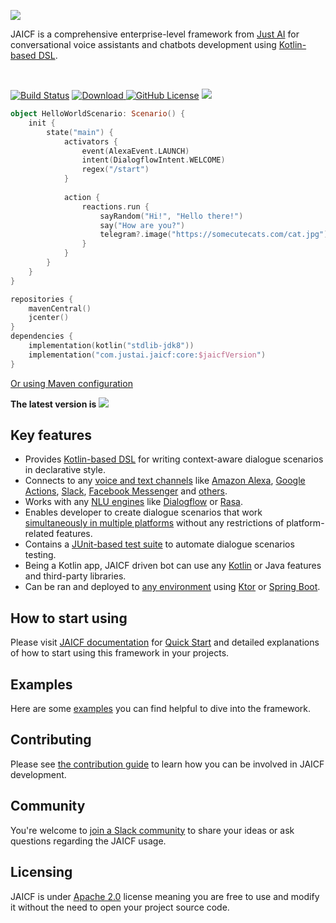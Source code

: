 ![](https://i.imgur.com/ONpTipu.png)

JAICF is a comprehensive enterprise-level framework from [Just AI](https://just-ai.com) for conversational voice assistants and chatbots development using [Kotlin-based DSL](https://github.com/just-ai/jaicf-kotlin/wiki/Scenario-DSL).

<br/>

[![Build Status](https://travis-ci.org/just-ai/jaicf-kotlin.svg?branch=master)](https://travis-ci.org/just-ai/jaicf-kotlin)
[![Download](https://api.bintray.com/packages/just-ai/jaicf/core/images/download.svg) ](https://bintray.com/just-ai/jaicf/core/_latestVersion)
[![GitHub License](https://img.shields.io/badge/license-Apache%20License%202.0-blue.svg?style=flat)](https://github.com/just-ai/jaicf-kotlin/blob/master/LICENSE)
[![](https://img.shields.io/badge/PRs-welcome-brightgreen.svg)](CONTRIBUTING.md)

```kotlin
object HelloWorldScenario: Scenario() {
    init {
        state("main") {
            activators {
                event(AlexaEvent.LAUNCH)
                intent(DialogflowIntent.WELCOME)
                regex("/start")
            }
            
            action {
                reactions.run {
                    sayRandom("Hi!", "Hello there!")
                    say("How are you?")
                    telegram?.image("https://somecutecats.com/cat.jpg")
                }
            }
        }
    }
}
```
```kotlin
repositories {
    mavenCentral()
    jcenter()
}
dependencies {
    implementation(kotlin("stdlib-jdk8"))
    implementation("com.justai.jaicf:core:$jaicfVersion")
}
```
[Or using Maven configuration](https://github.com/just-ai/jaicf-kotlin/wiki/Installing#maven)

**The latest version is** ![](https://img.shields.io/github/v/release/just-ai/jaicf-kotlin?color=%23000&label=&style=flat-square)

## Key features

* Provides [Kotlin-based DSL](https://github.com/just-ai/jaicf-kotlin/wiki/Scenario-DSL) for writing context-aware dialogue scenarios in declarative style.
* Connects to any [voice and text channels](https://github.com/just-ai/jaicf-kotlin/wiki/Channels) like [Amazon Alexa](https://github.com/just-ai/jaicf-kotlin/tree/master/channels/alexa), [Google Actions](https://github.com/just-ai/jaicf-kotlin/tree/master/channels/google-actions), [Slack](https://github.com/just-ai/jaicf-kotlin/tree/master/channels/slack), [Facebook Messenger](https://github.com/just-ai/jaicf-kotlin/tree/master/channels/facebook) and [others](https://github.com/just-ai/jaicf-kotlin/wiki/Channels).
* Works with any [NLU engines](https://github.com/just-ai/jaicf-kotlin/wiki/Natural-Language-Understanding) like [Dialogflow](https://github.com/just-ai/jaicf-kotlin/tree/master/activators/dialogflow) or [Rasa](https://github.com/just-ai/jaicf-kotlin/tree/master/activators/rasa).
* Enables developer to create dialogue scenarios that work [simultaneously in multiple platforms](https://github.com/just-ai/jaicf-kotlin/wiki/Channels#multi-channel-support) without any restrictions of platform-related features.
* Contains a [JUnit-based test suite](https://github.com/just-ai/jaicf-kotlin/wiki/Testing) to automate dialogue scenarios testing.
* Being a Kotlin app, JAICF driven bot can use any [Kotlin](https://kotlinlang.org/docs/reference/) or Java features and third-party libraries.
* Can be ran and deployed to [any environment](https://github.com/just-ai/jaicf-kotlin/wiki/Environments) using [Ktor](https://github.com/just-ai/jaicf-kotlin/wiki/Ktor) or [Spring Boot](https://github.com/just-ai/jaicf-kotlin/wiki/Spring-Boot).

## How to start using

Please visit [JAICF documentation](https://github.com/just-ai/jaicf-kotlin/wiki) for [Quick Start](https://github.com/just-ai/jaicf-kotlin/wiki/Quick-Start) and detailed explanations of how to start using this framework in your projects.

## Examples

Here are some [examples](examples) you can find helpful to dive into the framework.

## Contributing

Please see [the contribution guide](CONTRIBUTING.md) to learn how you can be involved in JAICF development.

## Community

You're welcome to [join a Slack community](https://join.slack.com/t/jaicf/shared_invite/zt-clzasfyq-f4gv8hf3JHD4RmpMtrt0Aw) to share your ideas or ask questions regarding the JAICF usage.

## Licensing

JAICF is under [Apache 2.0](LICENSE) license meaning you are free to use and modify it without the need to open your project source code.
